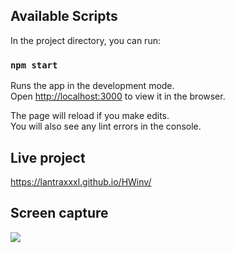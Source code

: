 
## Available Scripts

In the project directory, you can run:

### `npm start`

Runs the app in the development mode.<br />
Open [http://localhost:3000](http://localhost:3000) to view it in the browser.

The page will reload if you make edits.<br />
You will also see any lint errors in the console.

## Live project
https://lantraxxxl.github.io/HWinv/

## Screen capture
![](https://repository-images.githubusercontent.com/474423952/92552a9b-393d-40c6-9fc1-c60186613253)

